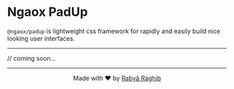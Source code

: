 # Ngaox PadUp

`@ngaox/padup` is lightweight css framework for rapidly and easily build nice looking user interfaces.

---

// coming soon...

---

<p align="center">Made with ❤️ by <a href="https://www.rabraghib.me">Rabyâ Raghib</a></p>
